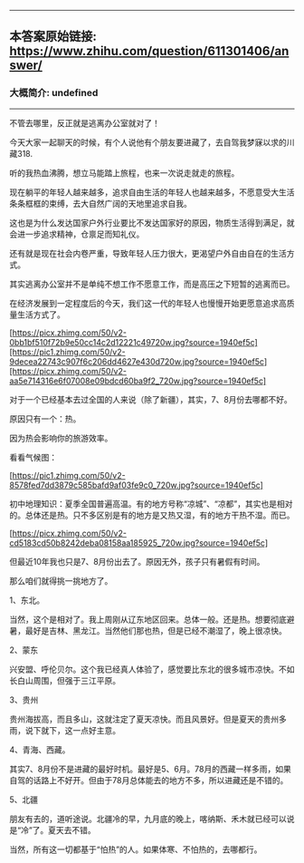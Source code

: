 ----------------------------------------
## 本答案原始链接: https://www.zhihu.com/question/611301406/answer/
### 大概简介: undefined
----------------------------------------
不管去哪里，反正就是逃离办公室就对了！

今天大家一起聊天的时候，有个人说他有个朋友要进藏了，去自驾我梦寐以求的川藏318.

听的我热血沸腾，想立马能踏上旅程，也来一次说走就走的旅程。

现在躺平的年轻人越来越多，追求自由生活的年轻人也越来越多，不愿意受大生活条条框框的束缚，去大自然广阔的天地里追求自我。

这也是为什么发达国家户外行业要比不发达国家好的原因，物质生活得到满足，就会进一步追求精神，仓禀足而知礼仪。

还有就是现在社会内卷严重，导致年轻人压力很大，更渴望户外自由自在的生活方式。

其实逃离办公室并不是单纯不想工作不愿意工作，而是高压之下短暂的逃离而已。

在经济发展到一定程度后的今天，我们这一代的年轻人也慢慢开始更愿意追求高质量生活方式了。

[https://picx.zhimg.com/50/v2-0bb1bf510f72b9e50cc14c2d12221c49720w.jpg?source=1940ef5c][https://pic1.zhimg.com/50/v2-9decea22743c907f6c206dd4627e430d720w.jpg?source=1940ef5c][https://picx.zhimg.com/50/v2-aa5e714316e6f07008e09bdcd60ba9f2_720w.jpg?source=1940ef5c]



对于一个已经基本去过全国的人来说（除了新疆），其实，7、8月份去哪都不好。

原因只有一个：热。

因为热会影响你的旅游效率。

看看气候图：

[https://pic1.zhimg.com/50/v2-8578fed7dd3879c585bafd9af03fe9c0_720w.jpg?source=1940ef5c]

初中地理知识：夏季全国普遍高温。有的地方号称“凉城”、“凉都”，其实也是相对的。总体还是热。只不多区别是有的地方是又热又湿，有的地方干热不湿。而已。

[https://picx.zhimg.com/50/v2-cd5183cd50b8242deba08158aa185925_720w.jpg?source=1940ef5c]

但最近10年我也只是7、8月份出去了。原因无外，孩子只有暑假有时间。

那么咱们就得挑一挑地方了。

1、东北。

当然，这个是相对了。我上周刚从辽东地区回来。总体一般。还是热。想要彻底避暑，最好是吉林、黑龙江。当然他们那也热，但是已经不潮湿了，晚上很凉快。

2、蒙东

兴安盟、呼伦贝尔。这个我已经真人体验了，感觉要比东北的很多城市凉快。不如长白山周围，但强于三江平原。

3、贵州

贵州海拔高，而且多山，这就注定了夏天凉快。而且风景好。但是夏天的贵州多雨，说下就下，这一点好主意。

4、青海、西藏。

其实7、8月份不是进藏的最好时机。最好是5、6月。78月的西藏一样多雨，如果自驾的话路上不好开。但由于78月总体能去的地方不多，所以进藏还是不错的。

5、北疆

朋友有去的，道听途说。北疆冷的早，九月底的晚上，喀纳斯、禾木就已经可以说是“冷”了。夏天去不错。

当然，所有这一切都基于“怕热”的人。如果体寒、不怕热的，去哪都行。